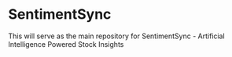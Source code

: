 # SentimentSync
This will serve as the main repository for SentimentSync - Artificial Intelligence Powered Stock Insights 
